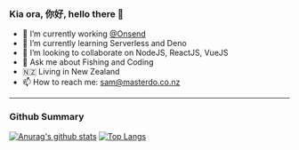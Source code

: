 
### Kia ora, 你好, hello there 👋

- 🔭  I’m currently working [@Onsend](https://www.onsend.com/) 
- 🌱  I’m currently learning Serverless and Deno
- 👯  I’m looking to collaborate on NodeJS, ReactJS, VueJS
- 🎣  Ask me about Fishing and Coding 
- 🇳🇿  Living in New Zealand
- 📫  How to reach me: sam@masterdo.co.nz

---
### Github Summary

[![Anurag's github stats](https://github-readme-stats.vercel.app/api?username=sOm2y&count_private=true)](https://github.com/anuraghazra/github-readme-stats) [![Top Langs](https://github-readme-stats.vercel.app/api/top-langs/?username=sOm2y&layout=compact&count_private=true)](https://github.com/anuraghazra/github-readme-stats)


